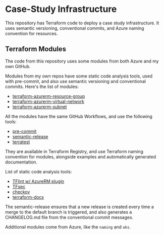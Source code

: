 # Case-Study Infrastructure

This repository has Terraform code to deploy a case study infrastructure.
It uses semantic versioning, conventional commits, and Azure naming convention for resources.

## Terraform Modules

The code from this repository uses some modules from both Azure and my own GitHub.

Modules from my own repos have some static code analysis tools, used with pre-commit, and also use semantic versioning and conventional commits.
Here's the list of modules:

- [terraform-azurerm-resource-group](https://github.com/bcochofel/terraform-azurerm-resource-group)
- [terraform-azurerm-virtual-network](https://github.com/bcochofel/terraform-azurerm-virtual-network)
- [terraform-azurerm-subnet](https://github.com/bcochofel/terraform-azurerm-subnet)

All the modules have the same GitHub Workflows, and use the following tools:

- [pre-commit](https://pre-commit.com/)
- [semantic-release](https://semantic-release.gitbook.io/semantic-release)
- [terratest](https://terratest.gruntwork.io/)

They are available in Terraform Registry, and use Terraform naming convention for modules, alongside examples and automatically generated documentation.

List of static code analysis tools:

- [TFlint w/ AzureRM plugin](https://github.com/terraform-linters/tflint)
- [TFsec](https://github.com/aquasecurity/tfsec)
- [checkov](https://www.checkov.io/)
- [terraform-docs](https://terraform-docs.io/)

The semantic-release ensures that a new release is created every time a merge to the default branch is triggered, and also generates a CHANGELOG.md file from the conventional commit messages.

Additional modules come from Azure, like the `naming` and `aks`.

<!-- BEGINNING OF PRE-COMMIT-TERRAFORM DOCS HOOK -->
<!-- END OF PRE-COMMIT-TERRAFORM DOCS HOOK -->
